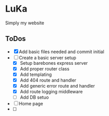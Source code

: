 # LuKa

Simply my website

## ToDos

- [x] Add basic files needed and commit initial
- [ ] Create a basic server setup
  - [x] Setup barebones express server
  - [x] Add proper router class
  - [x] Add templating
  - [x] Add 404 route and handler
  - [x] Add generic error route and handler
  - [x] Add route logging middleware
  - [ ] Add DB setuo
- [ ] Home page
- [ ]
